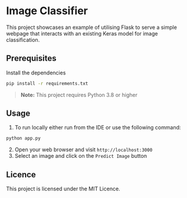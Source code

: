# Image Classifier

This project showcases an example of utilising Flask to serve a simple webpage that interacts with an existing Keras model for image classification.

## Prerequisites

Install the dependencies

```bash
pip install -r requirements.txt
```

> **Note:** This project requires Python 3.8 or higher

## Usage

1. To run locally either run from the IDE or use the following command:

```bash
python app.py
```

2. Open your web browser and visit `http://localhost:3000`
3. Select an image and click on the `Predict Image` button

## Licence

This project is licensed under the MIT Licence.
